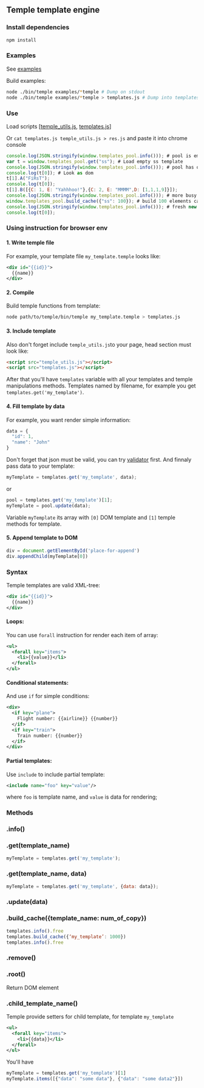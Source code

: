 ## Temple template engine

### Install dependencies
```bash
npm install
```

### Examples

See [examples](examples/)

Build examples:
```bash
node ./bin/temple examples/*temple # Dump on stdout
node ./bin/temple examples/*temple > templates.js # Dump into templates.js
```

### Use

Load scripts [[temple_utils.js](temple_utils.js), [templates.js](templates.js)]

Or `cat templates.js temple_utils.js > res.js` and paste it into chrome console
```javascript
console.log(JSON.stringify(window.templates_pool.info())); # pool is empty
var t = window.templates_pool.get("ss"); # Load empty ss template
console.log(JSON.stringify(window.templates_pool.info())); # pool has one busy ss item
console.log(t[0]); # Look as dom
t[1].A("FiRsT");
console.log(t[0]);
t[1].B([{C: 1, E: "Yahhhoo!"},{C: 2, E: "MMMM",D: [1,1,1,9]}]);
console.log(JSON.stringify(window.templates_pool.info())); # more busy templates
window.templates_pool.build_cache({"ss": 100}); # build 100 elements cache for ss template
console.log(JSON.stringify(window.templates_pool.info())); # fresh new 100 ss items ready for action
console.log(t[0]);
```

### Using instruction for browser env
#### 1. Write temple file
For example, your template file `my_template.temple` looks like:
```xml
<div id="{{id}}">
  {{name}}
</div>
```

#### 2. Compile
Build temple functions from template:
```bash
node path/to/temple/bin/temple my_template.temple > templates.js
```

#### 3. Include template
Also don't forget include `temple_utils.js`to your page, head section must look like:
```html
<script src="temple_utils.js"></script>
<script src="templates.js"></script>
```
After that you'll have `templates` variable with all your templates and temple manipulations methods.
Templates named by filename, for example you get `templates.get('my_template')`.

#### 4. Fill template by data
For example, you want render simple information:
```js
data = {
  "id": 1,
  "name": "John"
}
```
Don't forget that json must be valid, you can try [validator](http://jsonlint.com/) first.
And finnaly pass data to your template:
```js
myTemplate = templates.get('my_template', data);
```
or
```js
pool = templates.get('my_template')[1];
myTemplate = pool.update(data);
```
Variable `myTemplate` its array with `[0]` DOM template and `[1]` temple methods for template.

#### 5. Append template to DOM

```js
div = document.getElementById('place-for-append')
div.appendChild(myTemplate[0])
```

### Syntax
Temple templates are valid XML-tree:
```xml
<div id="{{id}}">
  {{name}}
</div>
```

#### Loops:
You can use `forall` instruction for render each item of array:

```xml
<ul>
  <forall key="items">
    <li>{{value}}</li>
  </forall>
</ul>
```

#### Conditional statements:
And use `if` for simple conditions:
```xml
<div>
  <if key="plane">
    Flight number: {{airline}} {{number}}
  </if>
  <if key="train">
    Train number: {{number}}
  </if>
</div>
```

#### Partial templates:
Use `include` to include partial template:

```xml
<include name="foo" key="value"/>
```
where `foo` is template name, and `value` is data for rendering;

### Methods

### .info()

### .get(template_name)
```js
myTemplate = templates.get('my_template');
```

### .get(template_name, data)
```js
myTemplate = templates.get('my_template', {data: data});
```

### .update(data)

### .build_cache({template_name: num_of_copy})
```js
templates.info().free
templates.build_cache({‘my_template’: 1000})
templates.info().free
```

### .remove()
### .root()
Return DOM element

### .child_template_name()
Temple provide setters for child template, for template `my_template`
```xml
<ul>
  <forall key="items">
    <li>{{data}}</li>
  </forall>
</ul>
```
You'll have
```js
myTemplate = templates.get('my_template')[1]
myTemplate.items([{"data": "some data"}, {"data": "some data2"}])
```


